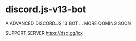 # discord.js-v13-bot
 A ADVANCED DISCORD.JS 13 BOT ... MORE COMING SOON



SUPPORT SERVER
https://dsc.gg/icx
